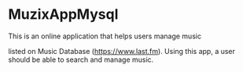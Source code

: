 # MuzixAppMysql
This is an online application that helps users manage music

listed on Music Database (https://www.last.fm).
Using this app, a user should be able to search and
manage music.
